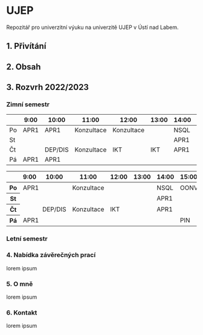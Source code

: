 # UJEP
Repozitář pro univerzitní výuku na univerzitě UJEP v Ústí nad Labem.

## 1. Přivítání

## 2. Obsah

## 3. Rozvrh 2022/2023

### Zimní semestr

|          |   9:00   |   10:00   |   11:00   |   12:00   |   13:00   |   14:00   |   15:00   |   16:00   |   17:00   |
|----------|----------|-----------|-----------|-----------|-----------|-----------|-----------|-----------|-----------|
|    Po    |   APR1   |   APR1    | Konzultace| Konzultace|           |    NSQL   |    OONV   |    OONV   |           |
|    St    |          |           |           |           |           |    APR1   |    APR1   |           |           |
|    Čt    |          |  DEP/DIS  | Konzultace|    IKT    |    IKT    |    APR1   |    APR1   |           |           |
|    Pá    |   APR1   |   APR1    |           |           |           |           |    PIN    |    PIN    |           |

<div style="text-align: center">
<table>
  <thead>
    <tr>
      <th></th>
      <th>9:00</th>
      <th>10:00</th>
      <th>11:00</th>
      <th>12:00</th>
      <th>13:00</th>
      <th>14:00</th>
      <th>15:00</th>
      <th>16:00</th>
      <th>17:00</th>
    </tr>
  </thead>
  <tbody>
    <tr>
      <th>Po</th>
      <td colspan="2">APR1</td>
      <td colspan="2">Konzultace</td>
      <td></td>
      <td>NSQL</td>
      <td colspan="2">OONV</td>
      <td></td>
    </tr>
    <tr>
      <th>St</th>
      <td></td>
      <td></td>
      <td></td>
      <td></td>
      <td></td>
      <td colspan="2">APR1</td>
      <td></td>
      <td></td>
    </tr>
    <tr>
      <th>Čt</th>
      <td></td>
      <td>DEP/DIS</td>
      <td>Konzultace</td>
      <td colspan="2">IKT</td>
      <td colspan="2">APR1</td>
      <td></td>
      <td></td>
    </tr>
    <tr>
      <th>Pá</th>
      <td colspan="2">APR1</td>
      <td></td>
      <td></td>
      <td></td>
      <td></td>
      <td colspan="2">PIN</td>
      <td></td>
    </tr>
  </tbody>
</table>
</div>


### Letní semestr


### 4. Nabídka závěrečných prací

lorem ipsum

### 5. O mně

lorem ipsum

### 6. Kontakt

lorem ipsum

